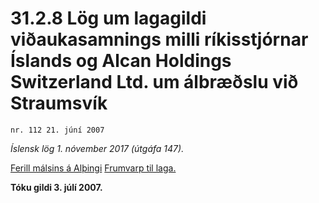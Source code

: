 # 31.2.8 Lög um lagagildi viðaukasamnings milli ríkisstjórnar Íslands og Alcan Holdings Switzerland Ltd. um álbræðslu við Straumsvík

`nr. 112 21. júní 2007`

_Íslensk lög 1. nóvember 2017 (útgáfa 147)._

[Ferill málsins á Alþingi](https://www.althingi.is/thingstorf/thingmalalistar-eftir-thingum/ferill/?ltg=134&mnr=13)
[Frumvarp til laga.](https://www.althingi.is/altext/134/s/0017.html)

**Tóku gildi 3. júlí 2007.**


